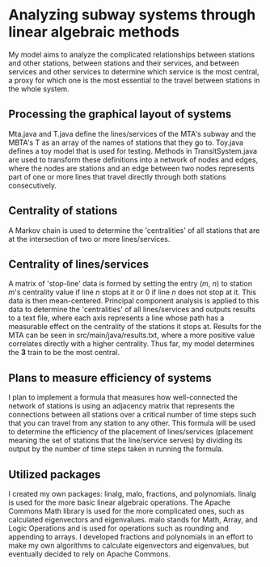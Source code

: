 # Analyzing subway systems through linear algebraic methods
My model aims to analyze the complicated relationships between stations and other stations, between stations and their services, and between services and other services to determine which service is the most central, a proxy for which one is the most essential to the travel between stations in the whole system.

## Processing the graphical layout of systems
Mta.java and T.java define the lines/services of the MTA's subway and the MBTA's T as an array of the names of stations that they go to. 
Toy.java defines a toy model that is used for testing.
Methods in TransitSystem.java are used to transform these definitions into a network of nodes and edges, where the nodes are stations and an edge between two nodes represents part of one or more lines that travel directly through both stations consecutively.

## Centrality of stations
A Markov chain is used to determine the 'centralities' of all stations that are at the intersection of two or more lines/services.

## Centrality of lines/services
A matrix of 'stop-line' data is formed by setting the entry (_m_, _n_) to station _m_'s centrality value if line _n_ stops at it or 0 if line _n_ does not stop at it. This data is then mean-centered.
Principal component analysis is applied to this data to determine the 'centralities' of all lines/services and outputs results to a text file, where each axis represents a line whose path has a measurable effect on the centrality of the stations it stops at.
Results for the MTA can be seen in src/main/java/results.txt, where a more positive value correlates directly with a higher centrality. Thus far, my model determines the **3** train to be the most central.

## Plans to measure efficiency of systems
I plan to implement a formula that measures how well-connected the network of stations is using an adjacency matrix that represents the connections between all stations over a critical number of time steps such that you can travel from any station to any other. 
This formula will be used to determine the efficiency of the placement of lines/services (placement meaning the set of stations that the line/service serves) by dividing its output by the number of time steps taken in running the formula.

## Utilized packages
I created my own packages: linalg, malo, fractions, and polynomials. 
linalg is used for the more basic linear algebraic operations. The Apache Commons Math library is used for the more complicated ones, such as calculated eigenvectors and eigenvalues.
malo stands for Math, Array, and Logic Operations and is used for operations such as rounding and appending to arrays.
I developed fractions and polynomials in an effort to make my own algorithms to calculate eigenvectors and eigenvalues, but eventually decided to rely on Apache Commons.
